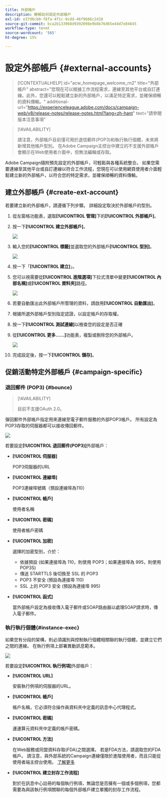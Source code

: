 ```yaml
---
title: 外部帳戶
description: 瞭解如何設定外部帳戶
exl-id: e37d6cb0-f8fa-4f1c-9cdd-46f9666c2d18
source-git-commit: bca2b133968d9392098e9b8b76d65e44d7e84645
workflow-type: tm+mt
source-wordcount: '565'
ht-degree: 15%

---
```


# 設定外部帳戶 {#external-accounts}


>[!CONTEXTUALHELP]
>id="acw_homepage_welcome_rn2"
>title="外部帳戶"
>abstract="您現在可以根據工作流程需求，連線至其他平台或自訂連線。此外，您還可以輕鬆建立新的外部帳戶，以滿足特定需求，並確保順暢的資料傳輸。"
>additional-url="https://experienceleague.adobe.com/docs/campaign-web/v8/release-notes/release-notes.html?lang=zh-hant" text="請參閱版本注意事項"


>[!AVAILABILITY]
>
> 請注意，外部帳戶目前僅可用於退信郵件(POP3)和執行執行個體，未來將新增其他帳戶型別。
> 在Adobe Campaign主控台中建立的不支援外部帳戶會顯示在Web使用者介面中，但無法編輯或存取。

Adobe Campaign隨附預先設定的外部帳戶，可輕鬆與各種系統整合。 如果您需要連線至其他平台或自訂連線以符合工作流程，您現在可以使用網頁使用者介面輕鬆建立新的外部帳戶，以符合您的特定需求，並確保順暢的資料傳輸。

## 建立外部帳戶 {#create-ext-account}

若要建立新的外部帳戶，請遵循下列步驟。 詳細設定取決於外部帳戶的型別。

1. 從左窗格功能表，選取&#x200B;**[!UICONTROL 管理]**&#x200B;下的&#x200B;**[!UICONTROL 外部帳戶]**。

1. 按一下&#x200B;**[!UICONTROL 建立外部帳戶]**。

   ![](assets/external_account_create_1.png)

1. 輸入您的&#x200B;**[!UICONTROL 標籤]**&#x200B;並選取您的外部帳戶&#x200B;**[!UICONTROL 型別]**。

   ![](assets/external_account_create_2.png)

1. 按一下「**[!UICONTROL 建立]**」。

1. 您可以視需要從&#x200B;**[!UICONTROL 進階選項]**&#x200B;下拉式清單中變更&#x200B;**[!UICONTROL 內部名稱]**&#x200B;或&#x200B;**[!UICONTROL 資料夾]**&#x200B;路徑。

   ![](assets/external_account_create_3.png)

1. 若要自動匯出此外部帳戶所管理的資料，請啟用&#x200B;**[!UICONTROL 自動匯出]**。

1. 根據所選外部帳戶型別指定認證，以設定帳戶的存取權。

1. 按一下&#x200B;**[!UICONTROL 測試連線]**&#x200B;以檢查您的設定是否正確

1. 從&#x200B;**[!UICONTROL 更多……]**&#x200B;功能表，複製或刪除您的外部帳戶。

   ![](assets/external_account_create_4.png)

1. 完成設定後，按一下&#x200B;**[!UICONTROL 儲存]**。

## 促銷活動特定外部帳戶 {#campaign-specific}

### 退回郵件 (POP3) {#bounce}

>[!AVAILABILITY]
>
> 目前不支援OAuth 2.0。

彈回郵件外部帳戶指定用來連線至電子郵件服務的外部POP3帳戶。 所有設定為POP3存取的伺服器都可以接收傳回郵件。

![](assets/external_account_bounce.png)

若要設定&#x200B;**[!UICONTROL 退回郵件(POP3)]**&#x200B;外部帳戶：

* **[!UICONTROL 伺服器]**

  POP3伺服器的URL

* **[!UICONTROL 連線埠]**

  POP3連線埠號碼（預設連線埠為110）

* **[!UICONTROL 帳戶]**

  使用者名稱

* **[!UICONTROL 密碼]**

  使用者帳戶密碼

* **[!UICONTROL 加密]**

  選擇的加密型別，介於：

   * 依據預設 (如果連接埠為 110，則使用 POP3；如果連接埠為 995，則使用 POP3S)
   * 傳送 STARTTLS 後切換至 SSL 的 POP3
   * POP3 不安全 (預設為連接埠 110)
   * SSL 上的 POP3 安全 (預設為連接埠 995)

* **[!UICONTROL 函式]**

  當外部帳戶設定為接收傳入電子郵件或SOAP路由器以處理SOAP請求時，傳入電子郵件。

### 執行執行個體{#instance-exec}

如果您有分段的架構，則必須識別與控制執行個體相關聯的執行個體，並建立它們之間的連線。 在執行例項上部署異動訊息範本。

![](assets/external_account_exec.png)

若要設定&#x200B;**[!UICONTROL 執行例項]**&#x200B;外部帳戶：

* **[!UICONTROL URL]**

  安裝執行例項的伺服器的URL。

* **[!UICONTROL 帳戶]**

  帳戶名稱，它必須符合操作員資料夾中定義的訊息中心代理程式。

* **[!UICONTROL 密碼]**

  運運算元資料夾中定義的帳戶密碼。

* **[!UICONTROL 方法]**

  在Web服務或同盟資料存取(FDA)之間選擇。
若是FDA方法，請選取您的FDA帳戶。 請注意，與外部系統的Campaign連線僅限於進階使用者，而且只能從使用者端主控台使用。 [了解更多](https://experienceleague.adobe.com/en/docs/campaign/campaign-v8/connect/fda#_blank)

* **[!UICONTROL 建立封存工作流程]**

  對於在訊息中心註冊的每個執行例項，無論您是否擁有一個或多個例項，您都需要為與該執行例項關聯的每個外部帳戶建立單獨的封存工作流程。
